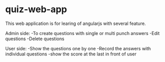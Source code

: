 # quiz-web-app

This web application is for learing of angularjs with several feature.

Admin side:
-To create questions with single or multi punch answers
-Edit questions 
-Delete questions

User side:
-Show the questions one by one 
-Record the answers with individual questions
-show the score at the last in front of user
